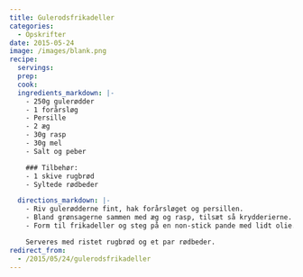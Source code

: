 ```yaml
---
title: Gulerodsfrikadeller
categories:
  - Opskrifter
date: 2015-05-24
image: /images/blank.png
recipe:
  servings:
  prep:
  cook:
  ingredients_markdown: |-
    - 250g gulerødder
    - 1 forårsløg
    - Persille
    - 2 æg
    - 30g rasp
    - 30g mel
    - Salt og peber

    ### Tilbehør:    
    - 1 skive rugbrød
    - Syltede rødbeder

  directions_markdown: |-
    - Riv gulerødderne fint, hak forårsløget og persillen.
    - Bland grønsagerne sammen med æg og rasp, tilsæt så krydderierne.
    - Form til frikadeller og steg på en non-stick pande med lidt olie.

    Serveres med ristet rugbrød og et par rødbeder.
redirect_from:
  - /2015/05/24/gulerodsfrikadeller
---
```

